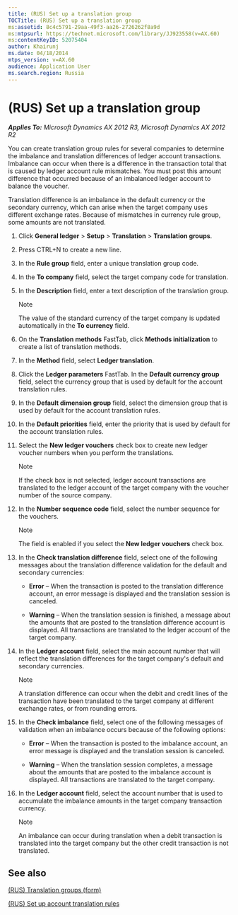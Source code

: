 ```yaml
---
title: (RUS) Set up a translation group
TOCTitle: (RUS) Set up a translation group
ms:assetid: 8c4c5791-29aa-49f3-aa26-2726262f8a9d
ms:mtpsurl: https://technet.microsoft.com/library/JJ923558(v=AX.60)
ms:contentKeyID: 52075404
author: Khairunj
ms.date: 04/18/2014
mtps_version: v=AX.60
audience: Application User
ms.search.region: Russia
---
```


# (RUS) Set up a translation group 


_**Applies To:** Microsoft Dynamics AX 2012 R3, Microsoft Dynamics AX 2012 R2_

You can create translation group rules for several companies to determine the imbalance and translation differences of ledger account transactions. Imbalance can occur when there is a difference in the transaction total that is caused by ledger account rule mismatches. You must post this amount difference that occurred because of an imbalanced ledger account to balance the voucher.

Translation difference is an imbalance in the default currency or the secondary currency, which can arise when the target company uses different exchange rates. Because of mismatches in currency rule group, some amounts are not translated.

1.  Click **General ledger** \> **Setup** \> **Translation** \> **Translation groups**.

2.  Press CTRL+N to create a new line.

3.  In the **Rule group** field, enter a unique translation group code.

4.  In the **To company** field, select the target company code for translation.

5.  In the **Description** field, enter a text description of the translation group.
    

    > [!NOTE]
    > <P>The value of the standard currency of the target company is updated automatically in the <STRONG>To currency</STRONG> field.</P>



6.  On the **Translation methods** FastTab, click **Methods initialization** to create a list of translation methods.

7.  In the **Method** field, select **Ledger translation**.

8.  Click the **Ledger parameters** FastTab. In the **Default currency group** field, select the currency group that is used by default for the account translation rules.

9.  In the **Default dimension group** field, select the dimension group that is used by default for the account translation rules.

10. In the **Default priorities** field, enter the priority that is used by default for the account translation rules.

11. Select the **New ledger vouchers** check box to create new ledger voucher numbers when you perform the translations.
    

    > [!NOTE]
    > <P>If the check box is not selected, ledger account transactions are translated to the ledger account of the target company with the voucher number of the source company.</P>



12. In the **Number sequence code** field, select the number sequence for the vouchers.
    

    > [!NOTE]
    > <P>The field is enabled if you select the <STRONG>New ledger vouchers</STRONG> check box.</P>



13. In the **Check translation difference** field, select one of the following messages about the translation difference validation for the default and secondary currencies:
    
      - **Error** – When the transaction is posted to the translation difference account, an error message is displayed and the translation session is canceled.
    
      - **Warning** – When the translation session is finished, a message about the amounts that are posted to the translation difference account is displayed. All transactions are translated to the ledger account of the target company.

14. In the **Ledger account** field, select the main account number that will reflect the translation differences for the target company's default and secondary currencies.
    

    > [!NOTE]
    > <P>A translation difference can occur when the debit and credit lines of the transaction have been translated to the target company at different exchange rates, or from rounding errors.</P>



15. In the **Check imbalance** field, select one of the following messages of validation when an imbalance occurs because of the following options:
    
      - **Error** – When the transaction is posted to the imbalance account, an error message is displayed and the translation session is canceled.
    
      - **Warning** – When the translation session completes, a message about the amounts that are posted to the imbalance account is displayed. All transactions are translated to the target company.

16. In the **Ledger account** field, select the account number that is used to accumulate the imbalance amounts in the target company transaction currency.
    

    > [!NOTE]
    > <P>An imbalance can occur during translation when a debit transaction is translated into the target company but the other credit transaction is not translated.</P>



## See also

[(RUS) Translation groups (form)](https://technet.microsoft.com/library/jj923574\(v=ax.60\))

[(RUS) Set up account translation rules](rus-set-up-account-translation-rules.md)

  


